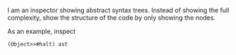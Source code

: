 I am an inspector showing abstract syntax trees. 
Instead of showing the full complexity, show the structure of the code by only showing the nodes.

As an example, inspect 

	(Object>>#halt) ast
